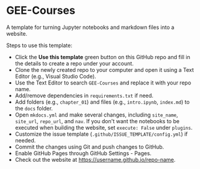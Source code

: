# GEE-Courses
A template for turning Jupyter notebooks and markdown files into a website.

Steps to use this template:

- Click the **Use this template** green button on this GitHub repo and fill in the details to create a repo under your account.
- Clone the newly created repo to your computer and open it using a Text Editor (e.g., Visual Studio Code).
- Use the Text Editor to search `GEE-Courses` and replace it with your repo name.
- Add/remove dependencies in `requirements.txt` if need.
- Add folders (e.g., `chapter_01`) and files (e.g., `intro.ipynb`, `index.md`) to the `docs` folder.
- Open `mkdocs.yml` and make several changes, including `site_name`, `site_url`, `repo_url`, and `nav`. If you don't want the notebooks to be executed when building the website, set `execute: False` under `plugins`.
- Customize the issue template (`.github/ISSUE_TEMPLATE/config.yml`) if needed. 
- Commit the changes using Git and push changes to GitHub.
- Enable GitHub Pages through GitHub Settings - Pages. 
- Check out the website at https://username.github.io/repo-name. 